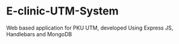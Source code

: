 # E-clinic-UTM-System
Web based application for PKU UTM, developed Using Express JS, Handlebars and MongoDB
